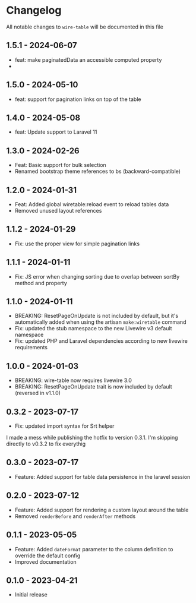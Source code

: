 # Changelog

All notable changes to `wire-table` will be documented in this file

## 1.5.1 - 2024-06-07

- feat: make paginatedData an accessible computed property
-

## 1.5.0 - 2024-05-10

- feat: support for pagination links on top of the table

## 1.4.0 - 2024-05-08

- feat: Update support to Laravel 11

## 1.3.0 - 2024-02-26

- Feat: Basic support for bulk selection
- Renamed bootstrap theme references to bs (backward-compatible)

## 1.2.0 - 2024-01-31

- Feat: Added global wiretable:reload event to reload tables data
- Removed unused layout references

## 1.1.2 - 2024-01-29

- Fix: use the proper view for simple pagination links

## 1.1.1 - 2024-01-11

- Fix: JS error when changing sorting due to overlap between sortBy method and property

## 1.1.0 - 2024-01-11

- BREAKING: ResetPageOnUpdate is not included by default, but it's automatically added when using the
  artisan `make:wiretable` command
- Fix: updated the stub namespace to the new Livewire v3 default namespace
- Fix: updated PHP and Laravel dependencies according to new livewire requirements

## 1.0.0 - 2024-01-03

- BREAKING: wire-table now requires livewire 3.0
- BREAKING: ResetPageOnUpdate trait is now included by default (reversed in v1.1.0)

## 0.3.2 - 2023-07-17

- Fix: updated import syntax for Srt helper

I made a mess while publishing the hotfix to version 0.3.1.
I'm skipping directly to v0.3.2 to fix everythig

## 0.3.0 - 2023-07-17

- Feature: Added support for table data persistence in the laravel session

## 0.2.0 - 2023-07-12

- Feature: Added support for rendering a custom layout around the table
- Removed `renderBefore` and `renderAfter` methods

## 0.1.1 - 2023-05-05

- Feature: Added `dateFormat` parameter to the column definition to override the default config
- Improved documentation

## 0.1.0 - 2023-04-21

- Initial release

